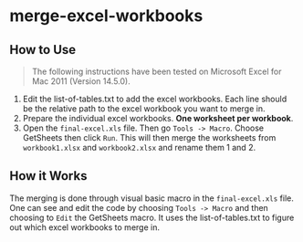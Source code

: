 # merge-excel-workbooks

## How to Use

> The following instructions have been tested on Microsoft Excel for Mac 2011 (Version 14.5.0).

1. Edit the list-of-tables.txt to add the excel workbooks. Each line should be the relative path to the excel workbook you want to merge in.
1. Prepare the individual excel workbooks. **One worksheet per workbook**.
1. Open the `final-excel.xls` file. Then go `Tools -> Macro`. Choose GetSheets then click `Run`. This will then merge the worksheets from `workbook1.xlsx` and `workbook2.xlsx` and rename them 1 and 2. 

## How it Works

The merging is done through visual basic macro in the `final-excel.xls` file. One can see and edit the code by choosing `Tools -> Macro` and then choosing to `Edit` the GetSheets macro. It uses the list-of-tables.txt to figure out which excel workbooks to merge in.
